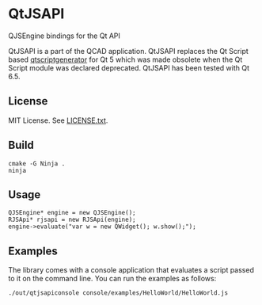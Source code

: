QtJSAPI
=======

QJSEngine bindings for the Qt API

QtJSAPI is a part of the QCAD application.
QtJSAPI replaces the Qt Script based [qtscriptgenerator](https://github.com/qt-labs/qtscriptgenerator)
for Qt 5 which was made obsolete when the Qt Script module was declared deprecated.
QtJSAPI has been tested with Qt 6.5.

License
-------
MIT License.
See [LICENSE.txt](https://github.com/qcad/qtjsapi/blob/main/LICENSE.txt).

Build
-----
```
cmake -G Ninja .
ninja
```

Usage
-----
```
QJSEngine* engine = new QJSEngine();
RJSApi* rjsapi = new RJSApi(engine);
engine->evaluate("var w = new QWidget(); w.show();");
```

Examples
--------
The library comes with a console application that evaluates a script passed to it on the command line.
You can run the examples as follows:
```
./out/qtjsapiconsole console/examples/HelloWorld/HelloWorld.js
```

